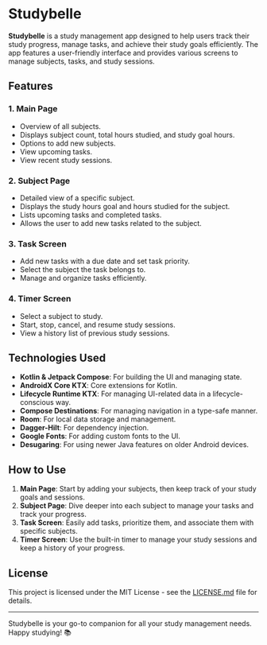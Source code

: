 # Studybelle

**Studybelle** is a study management app designed to help users track their study progress, manage tasks, and achieve their study goals efficiently. The app features a user-friendly interface and provides various screens to manage subjects, tasks, and study sessions.

## Features

### 1. Main Page
- Overview of all subjects.
- Displays subject count, total hours studied, and study goal hours.
- Options to add new subjects.
- View upcoming tasks.
- View recent study sessions.

### 2. Subject Page
- Detailed view of a specific subject.
- Displays the study hours goal and hours studied for the subject.
- Lists upcoming tasks and completed tasks.
- Allows the user to add new tasks related to the subject.

### 3. Task Screen
- Add new tasks with a due date and set task priority.
- Select the subject the task belongs to.
- Manage and organize tasks efficiently.

### 4. Timer Screen
- Select a subject to study.
- Start, stop, cancel, and resume study sessions.
- View a history list of previous study sessions.

## Technologies Used

- **Kotlin & Jetpack Compose**: For building the UI and managing state.
- **AndroidX Core KTX**: Core extensions for Kotlin.
- **Lifecycle Runtime KTX**: For managing UI-related data in a lifecycle-conscious way.
- **Compose Destinations**: For managing navigation in a type-safe manner.
- **Room**: For local data storage and management.
- **Dagger-Hilt**: For dependency injection.
- **Google Fonts**: For adding custom fonts to the UI.
- **Desugaring**: For using newer Java features on older Android devices.

## How to Use

1. **Main Page**: Start by adding your subjects, then keep track of your study goals and sessions.
2. **Subject Page**: Dive deeper into each subject to manage your tasks and track your progress.
3. **Task Screen**: Easily add tasks, prioritize them, and associate them with specific subjects.
4. **Timer Screen**: Use the built-in timer to manage your study sessions and keep a history of your progress.

## License

This project is licensed under the MIT License - see the [LICENSE.md](LICENSE.md) file for details.

---

Studybelle is your go-to companion for all your study management needs. Happy studying! 📚
